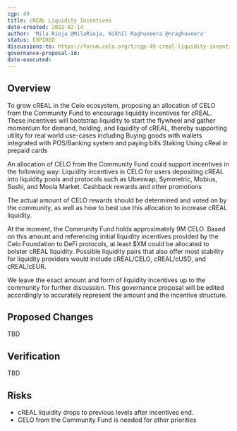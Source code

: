 ```yaml
---
cgp: 49
title: cREAL Liquidity Incentives
date-created: 2022-02-14
author: 'Mila Rioja @MilaRioja, Nikhil Raghuveera @nraghuveera'
status: EXPIRED
discussions-to: https://forum.celo.org/t/cgp-49-creal-liquidity-incentives/2935
governance-proposal-id:
date-executed:
---
```


## Overview
To grow cREAL in the Celo ecosystem, proposing an allocation of CELO from the Community Fund to encourage liquidity incentives for cREAL. These incentives will bootstrap liquidity to start the flywheel and gather momentum for demand, holding, and liquidity of cREAL, thereby supporting utility for real world use-cases including
Buying goods with wallets integrated with POS/Banking system and paying bills 
Staking
Using cReal in prepaid cards 

An allocation of CELO from the Community Fund could support incentives in the following way: 
Liquidity incentives in CELO for users depositing cREAL into liquidity pools and protocols such as Ubeswap, Symmetric, Mobius, Sushi, and Moola Market.
Cashback rewards and other promotions 

The actual amount of CELO rewards should be determined and voted on by the community, as well as how to best use this allocation to increase cREAL liquidity. 

At the moment, the Community Fund holds approximately 9M CELO. Based on this amount and referencing initial liquidity incentives provided by the Celo Foundation to DeFi protocols, at least $XM could be allocated to bolster cREAL liquidity. Possible liquidity pairs that also offer most stability for liquidity providers would include cREAL/CELO, cREAL/cUSD, and cREAL/cEUR. 

We leave the exact amount and form of liquidity incentives up to the community for further discussion. This governance proposal will be edited accordingly to accurately represent the amount and the incentive structure.

## Proposed Changes
TBD

## Verification
TBD

## Risks
* cREAL liquidity drops to previous levels after incentives end.
* CELO from the Community Fund is needed for other priorities
